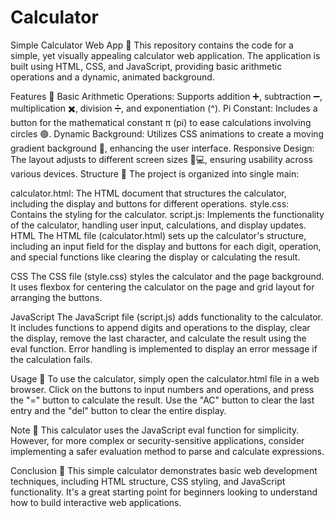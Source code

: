 # Calculator
Simple Calculator Web App 🧮
This repository contains the code for a simple, yet visually appealing calculator web application. The application is built using HTML, CSS, and JavaScript, providing basic arithmetic operations and a dynamic, animated background.

Features 🌟
Basic Arithmetic Operations: Supports addition ➕, subtraction ➖, multiplication ✖️, division ➗, and exponentiation (^).
Pi Constant: Includes a button for the mathematical constant π (pi) to ease calculations involving circles 🟢.
Dynamic Background: Utilizes CSS animations to create a moving gradient background 🌈, enhancing the user interface.
Responsive Design: The layout adjusts to different screen sizes 📱💻, ensuring usability across various devices.
Structure 📂
The project is organized into single main:

calculator.html: The HTML document that structures the calculator, including the display and buttons for different operations.
style.css: Contains the styling for the calculator.
script.js: Implements the functionality of the calculator, handling user input, calculations, and display updates.
HTML
The HTML file (calculator.html) sets up the calculator's structure, including an input field for the display and buttons for each digit, operation, and special functions like clearing the display or calculating the result.

CSS
The CSS file (style.css) styles the calculator and the page background. It uses flexbox for centering the calculator on the page and grid layout for arranging the buttons. 

JavaScript
The JavaScript file (script.js) adds functionality to the calculator. It includes functions to append digits and operations to the display, clear the display, remove the last character, and calculate the result using the eval function. Error handling is implemented to display an error message if the calculation fails.

Usage 🚀
To use the calculator, simply open the calculator.html file in a web browser. Click on the buttons to input numbers and operations, and press the "=" button to calculate the result. Use the "AC" button to clear the last entry and the "del" button to clear the entire display.

Note 📝
This calculator uses the JavaScript eval function for simplicity. However, for more complex or security-sensitive applications, consider implementing a safer evaluation method to parse and calculate expressions.

Conclusion 🎉
This simple calculator demonstrates basic web development techniques, including HTML structure, CSS styling, and JavaScript functionality. It's a great starting point for beginners looking to understand how to build interactive web applications.
